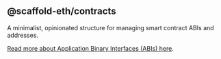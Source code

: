 ## @scaffold-eth/contracts

A minimalist, opinionated structure for managing smart contract ABIs and addresses.

[Read more about Application Binary Interfaces (ABIs) here](https://ethereum.stackexchange.com/questions/234/what-is-an-abi-and-why-is-it-needed-to-interact-with-contracts).
